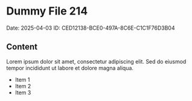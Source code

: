 # Dummy File 214

Date: 2025-04-03
ID: CED12138-BCE0-497A-8C6E-C1C1F76D3B04

## Content

Lorem ipsum dolor sit amet, consectetur adipiscing elit.
Sed do eiusmod tempor incididunt ut labore et dolore magna aliqua.

* Item 1
* Item 2
* Item 3


